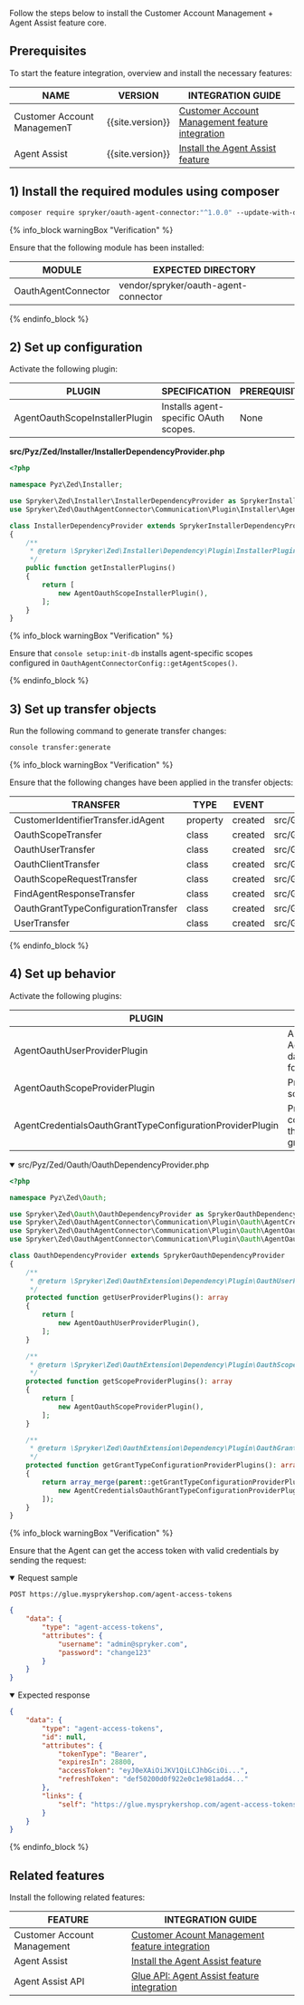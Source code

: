 



Follow the steps below to install the Customer Account Management + Agent Assist feature core.

## Prerequisites

To start the feature integration, overview and install the necessary features:


| NAME | VERSION | INTEGRATION GUIDE |
| --- | --- | --- |
| Customer Account ManagemenT | {{site.version}} | [Customer Account Management feature integration](/docs/scos/dev/feature-integration-guides/{{site.version}}/customer-account-management-feature-integration.html) |
| Agent Assist | {{site.version}} | [Install the Agent Assist feature](/docs/pbc/all/user-management/{{site.version}}/install-and-upgrade/install-the-agent-assist-feature.html) |


## 1) Install the required modules using composer



```bash
composer require spryker/oauth-agent-connector:"^1.0.0" --update-with-dependencies
```

{% info_block warningBox "Verification" %}

Ensure that the following module has been installed:

| MODULE | EXPECTED DIRECTORY |
| --- | --- |
| OauthAgentConnector | vendor/spryker/oauth-agent-connector |

{% endinfo_block %}


## 2) Set up configuration

Activate the following plugin:

| PLUGIN | SPECIFICATION | PREREQUISITES | NAMESPACE |
| --- | --- | --- | --- |
| AgentOauthScopeInstallerPlugin | Installs agent-specific OAuth scopes. | None | Spryker\Zed\OauthAgentConnector\Communication\Plugin\Installer |


**src/Pyz/Zed/Installer/InstallerDependencyProvider.php**
```php
<?php

namespace Pyz\Zed\Installer;

use Spryker\Zed\Installer\InstallerDependencyProvider as SprykerInstallerDependencyProvider;
use Spryker\Zed\OauthAgentConnector\Communication\Plugin\Installer\AgentOauthScopeInstallerPlugin;

class InstallerDependencyProvider extends SprykerInstallerDependencyProvider
{
    /**
     * @return \Spryker\Zed\Installer\Dependency\Plugin\InstallerPluginInterface[]
     */
    public function getInstallerPlugins()
    {
        return [
            new AgentOauthScopeInstallerPlugin(),
        ];
    }
}
```

{% info_block warningBox "Verification" %}

Ensure that `console setup:init-db` installs agent-specific scopes configured in `OauthAgentConnectorConfig::getAgentScopes()`.

{% endinfo_block %}

## 3) Set up transfer objects

Run the following command to generate transfer changes:

```bash
console transfer:generate
```

{% info_block warningBox "Verification" %}

Ensure that the following changes have been applied in the transfer objects:

| TRANSFER | TYPE | EVENT | PATH |
| --- | --- | --- | --- |
| CustomerIdentifierTransfer.idAgent | property | created | src/Generated/Shared/Transfer/CustomerIdentifierTransfer |
| OauthScopeTransfer | class | created | src/Generated/Shared/Transfer/OauthScopeTransfer |
| OauthUserTransfer | class | created | src/Generated/Shared/Transfer/OauthUserTransfer |
| OauthClientTransfer | class | created | src/Generated/Shared/Transfer/OauthClientTransfer |
| OauthScopeRequestTransfer | class | created | src/Generated/Shared/Transfer/OauthScopeRequestTransfer |
| FindAgentResponseTransfer | class | created | src/Generated/Shared/Transfer/FindAgentResponseTransfer |
| OauthGrantTypeConfigurationTransfer | class | created | src/Generated/Shared/Transfer/OauthGrantTypeConfigurationTransfer |
| UserTransfer | class | created | src/Generated/Shared/Transfer/UserTransfer |

{% endinfo_block %}


## 4) Set up behavior

Activate the following plugins:


| PLUGIN | SPECIFICATION | PREREQUISITES | NAMESPACE |
| --- | --- | --- | --- |
| AgentOauthUserProviderPlugin | Authenticates an Agent, reads Agent data and provides it for the access token. | None | Spryker\Zed\OauthAgentConnector\Communication\Plugin\Oauth |
| AgentOauthScopeProviderPlugin | Provides the Agent scopes. | None | Spryker\Zed\OauthAgentConnector\Communication\Plugin\Oauth |
| AgentCredentialsOauthGrantTypeConfigurationProviderPlugin | Provides configuration of the`agent_credentials` grant type. | None | Spryker\Zed\OauthAgentConnector\Communication\Plugin\Oauth |


<details open><summary markdown='span'>src/Pyz/Zed/Oauth/OauthDependencyProvider.php</summary>

```php
<?php

namespace Pyz\Zed\Oauth;

use Spryker\Zed\Oauth\OauthDependencyProvider as SprykerOauthDependencyProvider;
use Spryker\Zed\OauthAgentConnector\Communication\Plugin\Oauth\AgentCredentialsOauthGrantTypeConfigurationProviderPlugin;
use Spryker\Zed\OauthAgentConnector\Communication\Plugin\Oauth\AgentOauthScopeProviderPlugin;
use Spryker\Zed\OauthAgentConnector\Communication\Plugin\Oauth\AgentOauthUserProviderPlugin;

class OauthDependencyProvider extends SprykerOauthDependencyProvider
{
    /**
     * @return \Spryker\Zed\OauthExtension\Dependency\Plugin\OauthUserProviderPluginInterface[]
     */
    protected function getUserProviderPlugins(): array
    {
        return [
            new AgentOauthUserProviderPlugin(),
        ];
    }

    /**
     * @return \Spryker\Zed\OauthExtension\Dependency\Plugin\OauthScopeProviderPluginInterface[]
     */
    protected function getScopeProviderPlugins(): array
    {
        return [
            new AgentOauthScopeProviderPlugin(),
        ];
    }

    /**
     * @return \Spryker\Zed\OauthExtension\Dependency\Plugin\OauthGrantTypeConfigurationProviderPluginInterface[]
     */
    protected function getGrantTypeConfigurationProviderPlugins(): array
    {
        return array_merge(parent::getGrantTypeConfigurationProviderPlugins(), [
            new AgentCredentialsOauthGrantTypeConfigurationProviderPlugin(),
        ]);
    }
}
```
</details>


{% info_block warningBox "Verification" %}

Ensure that the Agent can get the access token with valid credentials by sending the request:

<details open><summary markdown='span'>Request sample</summary>

`POST https://glue.mysprykershop.com/agent-access-tokens`

```json
{
    "data": {
        "type": "agent-access-tokens",
        "attributes": {
            "username": "admin@spryker.com",
            "password": "change123"
        }
    }
}
```
</details>

<details open><summary markdown='span'>Expected response</summary>

```json
{
    "data": {
        "type": "agent-access-tokens",
        "id": null,
        "attributes": {
            "tokenType": "Bearer",
            "expiresIn": 28800,
            "accessToken": "eyJ0eXAiOiJKV1QiLCJhbGciOi...",
            "refreshToken": "def50200d0f922e0c1e981add4..."
        },
        "links": {
            "self": "https://glue.mysprykershop.com/agent-access-tokens"
        }
    }
}
```
</details>

{% endinfo_block %}


## Related features

Install the following related features:

| FEATURE | INTEGRATION GUIDE |
| --- | --- |
| Customer Account Management | [Customer Acount Management feature integration](/docs/scos/dev/feature-integration-guides/{{site.version}}/customer-account-management-feature-integration.html) |
| Agent Assist | [Install the Agent Assist feature](/docs/pbc/all/user-management/{{site.version}}/install-and-upgrade/install-the-agent-assist-feature.html) |
| Agent Assist API | [Glue API: Agent Assist feature integration](/docs/pbc/all/user-management/{{site.version}}/install-and-upgrade/install-the-agent-assist-glue-api.html) |
